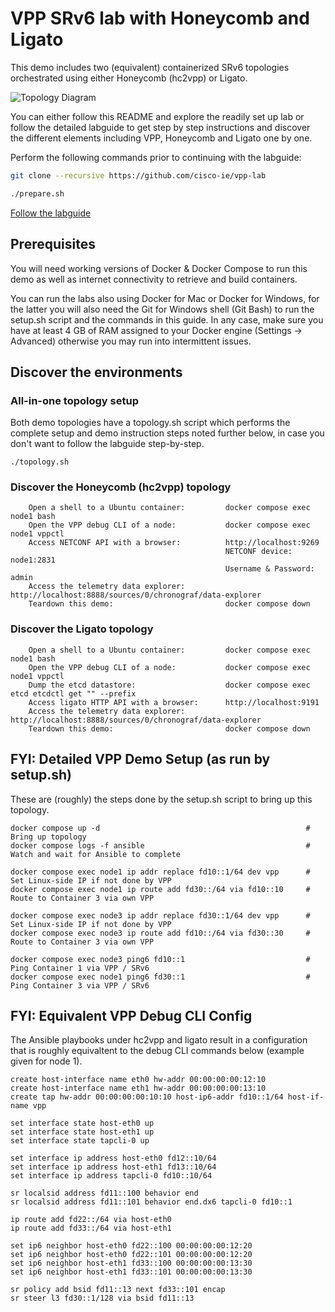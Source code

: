 <!--
Copyright (c) 2018 Cisco Systems
Author: Steven Barth <stbarth@cisco.com>
-->

# VPP SRv6 lab with Honeycomb and Ligato
This demo includes two (equivalent) containerized SRv6 topologies orchestrated using either Honeycomb (hc2vpp) or Ligato.

![Topology Diagram](img/topology.png)

You can either follow this README and explore the readily set up lab or follow the detailed labguide to get step by step instructions
and discover the different elements including VPP, Honeycomb and Ligato one by one.

Perform the following commands prior to continuing with the labguide:
```bash
git clone --recursive https://github.com/cisco-ie/vpp-lab

./prepare.sh
```

[Follow the labguide](labguide.md)

## Prerequisites
You will need working versions of Docker & Docker Compose to run this demo as well as internet connectivity to retrieve and build containers.

You can run the labs also using Docker for Mac or Docker for Windows, for the latter you will also need the Git for Windows shell (Git Bash) to run the setup.sh script and the commands in this guide. In any case, make sure you have at least 4 GB of RAM assigned to your Docker engine (Settings -> Advanced) otherwise you may run into intermittent issues.

## Discover the environments
### All-in-one topology setup
Both demo topologies have a topology.sh script which performs the complete setup and demo instruction steps noted further below, in case you don't want to follow the labguide step-by-step.
```
./topology.sh
```

### Discover the Honeycomb (hc2vpp) topology
```
    Open a shell to a Ubuntu container:         docker compose exec node1 bash
    Open the VPP debug CLI of a node:           docker compose exec node1 vppctl
    Access NETCONF API with a browser:          http://localhost:9269
                                                NETCONF device:         node1:2831
                                                Username & Password:    admin
    Access the telemetry data explorer:         http://localhost:8888/sources/0/chronograf/data-explorer
    Teardown this demo:                         docker compose down
```

### Discover the Ligato topology
```
    Open a shell to a Ubuntu container:         docker compose exec node1 bash
    Open the VPP debug CLI of a node:           docker compose exec node1 vppctl
    Dump the etcd datastore:                    docker compose exec etcd etcdctl get "" --prefix
    Access ligato HTTP API with a browser:      http://localhost:9191
    Access the telemetry data explorer:         http://localhost:8888/sources/0/chronograf/data-explorer
    Teardown this demo:                         docker compose down
```

## FYI: Detailed VPP Demo Setup (as run by setup.sh)
These are (roughly) the steps done by the setup.sh script to bring up this topology.

```
docker compose up -d                                              # Bring up topology
docker compose logs -f ansible                                    # Watch and wait for Ansible to complete

docker compose exec node1 ip addr replace fd10::1/64 dev vpp      # Set Linux-side IP if not done by VPP
docker compose exec node1 ip route add fd30::/64 via fd10::10     # Route to Container 3 via own VPP

docker compose exec node3 ip addr replace fd30::1/64 dev vpp      # Set Linux-side IP if not done by VPP
docker compose exec node3 ip route add fd10::/64 via fd30::30     # Route to Container 3 via own VPP

docker compose exec node3 ping6 fd10::1                           # Ping Container 1 via VPP / SRv6
docker compose exec node1 ping6 fd30::1                           # Ping Container 3 via VPP / SRv6
```

## FYI: Equivalent VPP Debug CLI Config
The Ansible playbooks under hc2vpp and ligato result in a configuration that is roughly equivaltent to the debug CLI commands below (example given for node 1).

```
create host-interface name eth0 hw-addr 00:00:00:00:12:10
create host-interface name eth1 hw-addr 00:00:00:00:13:10
create tap hw-addr 00:00:00:00:10:10 host-ip6-addr fd10::1/64 host-if-name vpp

set interface state host-eth0 up
set interface state host-eth1 up
set interface state tapcli-0 up

set interface ip address host-eth0 fd12::10/64
set interface ip address host-eth1 fd13::10/64
set interface ip address tapcli-0 fd10::10/64
```

```
sr localsid address fd11::100 behavior end
sr localsid address fd11::101 behavior end.dx6 tapcli-0 fd10::1
```

```
ip route add fd22::/64 via host-eth0
ip route add fd33::/64 via host-eth1

set ip6 neighbor host-eth0 fd22::100 00:00:00:00:12:20
set ip6 neighbor host-eth0 fd22::101 00:00:00:00:12:20
set ip6 neighbor host-eth1 fd33::100 00:00:00:00:13:30
set ip6 neighbor host-eth1 fd33::101 00:00:00:00:13:30
```

```
sr policy add bsid fd11::13 next fd33::101 encap
sr steer l3 fd30::1/128 via bsid fd11::13
```

